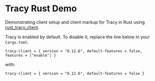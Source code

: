 # Tracy Rust Demo

Demonstrating client setup and client markup for Tracy in Rust using [rust_tracy_client](https://github.com/nagisa/rust_tracy_client).

Tracy is enabled by default. To disable it, replace the line below in your `Cargo.toml`:
```
tracy-client = { version = "0.12.6", default-features = false, features = ["enable"] }
```
with:
```
tracy-client = { version = "0.12.6", default-features = false }
```